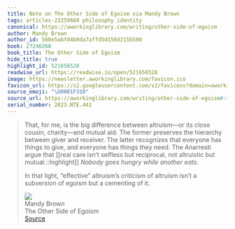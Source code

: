 ```yaml
---
title: Note on The Other Side of Egoism via Mandy Brown
tags: articles-23259660 philosophy identity
canonical: https://aworkinglibrary.com/writing/other-side-of-egoism
author: Mandy Brown
author_id: 560e5abfd4b0da7affd5d156d215b580
book: 27246260
book_title: The Other Side of Egoism
hide_title: true
highlight_id: 521656528
readwise_url: https://readwise.io/open/521656528
image: https://newsletter.aworkinglibrary.com/favicon.ico
favicon_url: https://s2.googleusercontent.com/s2/favicons?domain=aworkinglibrary.com
source_emoji: "\U0001F310"
source_url: https://aworkinglibrary.com/writing/other-side-of-egoism#:~:text=That%2C%20for%20me%2C,cementing%20of%20it.
serial_number: 2023.NTE.441
---
```

> That, for me, is the big difference between altruism—or its close cousin, charity—and mutual aid. The former preserves the hierarchy between giver and receiver. The latter recognizes that everyone has things to give, and everyone has things they need. The Anarresti argue that [[real care isn’t selfless but reciprocal, not altruistic but mutual.::highlight]] *Nobody goes hungry while another eats.*
> 
> In that light, “effective” altruism’s criticism of altruism isn’t a subversion of egoism but a cementing of it.
> <div class="quoteback-footer"><div class="quoteback-avatar"><img class="mini-favicon" src="https://s2.googleusercontent.com/s2/favicons?domain=aworkinglibrary.com"></div><div class="quoteback-metadata"><div class="metadata-inner"><span style="display:none">FROM:</span><div aria-label="Mandy Brown" class="quoteback-author"> Mandy Brown</div><div aria-label="The Other Side of Egoism" class="quoteback-title"> The Other Side of Egoism</div></div></div><div class="quoteback-backlink"><a target="_blank" aria-label="go to the full text of this quotation" rel="noopener" href="https://aworkinglibrary.com/writing/other-side-of-egoism#:~:text=That%2C%20for%20me%2C,cementing%20of%20it." class="quoteback-arrow"> Source</a></div></div>